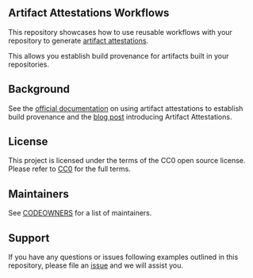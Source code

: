## Artifact Attestations Workflows

This repository showcases how to use reusable workflows with your repository to generate [artifact attestations](https://docs.github.com/en/actions/security-guides/using-artifact-attestations-to-establish-provenance-for-builds).

This allows you establish build provenance for artifacts built
in your repositories.

## Background 

See the [official documentation](https://docs.github.com/en/actions/security-guides/using-artifact-attestations-to-establish-provenance-for-builds) on
using artifact attestations to establish build provenance and
the [blog post](https://github.blog/2024-05-02-introducing-artifact-attestations-now-in-public-beta/) introducing Artifact Attestations.

## License 

This project is licensed under the terms of the CC0 open source license. Please refer to [CC0](./LICENSE.txt) for the full terms.

## Maintainers 

See [CODEOWNERS](./CODEOWNERS) for a list of maintainers.

## Support

If you have any questions or issues following examples outlined in this repository,
please file an [issue](https://github.com/github/artifact-attestations-workflows/issues/new?template=Blank+issue) and we will assist you.
